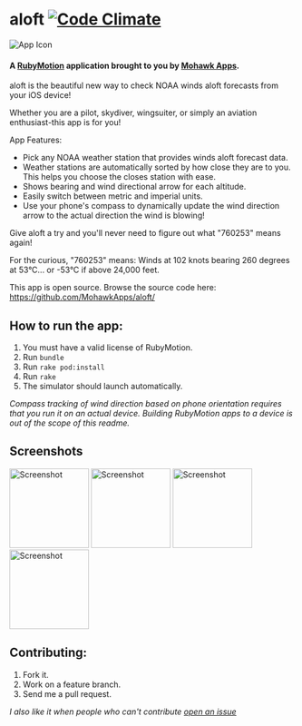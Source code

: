 # aloft [![Code Climate](https://codeclimate.com/github/MohawkApps/aloft.png)](https://codeclimate.com/github/MohawkApps/aloft)
![App Icon](https://raw.github.com/MohawkApps/aloft/master/resources/Icon-120.png)

#### A [RubyMotion](http://www.rubymotion.com/) application brought to you by [Mohawk Apps](http://www.mohawkapps.com/).

aloft is the beautiful new way to check NOAA winds aloft forecasts from your iOS device! 

Whether you are a pilot, skydiver, wingsuiter, or simply an aviation enthusiast-this app is for you! 

App Features: 

* Pick any NOAA weather station that provides winds aloft forecast data. 
* Weather stations are automatically sorted by how close they are to you. This helps you choose the closes station with ease. 
* Shows bearing and wind directional arrow for each altitude. 
* Easily switch between metric and imperial units. 
* Use your phone's compass to dynamically update the wind direction arrow to the actual direction the wind is blowing! 

Give aloft a try and you'll never need to figure out what "760253" means again! 

For the curious, "760253" means: Winds at 102 knots bearing 260 degrees at 53°C... or -53°C if above 24,000 feet. 

This app is open source. Browse the source code here: https://github.com/MohawkApps/aloft/


## How to run the app:

1. You must have a valid license of RubyMotion.
2. Run `bundle`
3. Run `rake pod:install`
4. Run `rake`
5. The simulator should launch automatically.

*Compass tracking of wind direction based on phone orientation requires that you run it on an actual device. Building RubyMotion apps to a device is out of  the scope of this readme.*

## Screenshots

<a href="https://raw.github.com/MohawkApps/aloft/master/_marketing/screenshots/1.0.0/iPhone4/1.png"><img src="https://raw.github.com/MohawkApps/aloft/master/_marketing/screenshots/1.0.0/iPhone4/1.png" alt="Screenshot" width="140" /></a> <a href="https://raw.github.com/MohawkApps/aloft/master/_marketing/screenshots/1.0.0/iPhone4/2.png"><img src="https://raw.github.com/MohawkApps/aloft/master/_marketing/screenshots/1.0.0/iPhone4/2.png" alt="Screenshot" width="140" /></a> <a href="https://raw.github.com/MohawkApps/aloft/master/_marketing/screenshots/1.0.0/iPhone4/3.png"><img src="https://raw.github.com/MohawkApps/aloft/master/_marketing/screenshots/1.0.0/iPhone4/3.png" alt="Screenshot" width="140" /></a> <a href="https://raw.github.com/MohawkApps/aloft/master/_marketing/screenshots/1.0.0/iPhone4/4.png"><img src="https://raw.github.com/MohawkApps/aloft/master/_marketing/screenshots/1.0.0/iPhone4/4.png" alt="Screenshot" width="140"  /></a>

## Contributing:

1. Fork it.
2. Work on a feature branch.
3. Send me a pull request.

*I also like it when people who can't contribute [open an issue](https://github.com/MohawkApps/aloft/issues)*